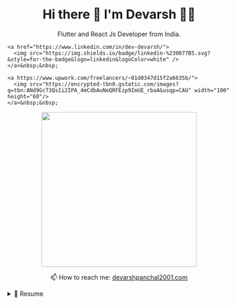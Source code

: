 

<h1 align='center'>
    Hi there 👋 I'm Devarsh 👨‍💻
  </h1>
  
  <p align='center'>
    Flutter and React Js Developer from India.
  </p>
  
  
  
  <p align='center'>
    
    <a href="https://www.linkedin.com/in/dev-devarsh/">
      <img src="https://img.shields.io/badge/linkedin-%230077B5.svg?&style=for-the-badge&logo=linkedin&logoColor=white" />
    </a>&nbsp;&nbsp;
</p>
<p align='center'>

    <a https://www.upwork.com/freelancers/~01d0347d15f2a6635b/">
      <img src="https://encrypted-tbn0.gstatic.com/images?q=tbn:ANd9GcT3QsIi2IPA_4mCdbAuNeQRFEzp9ImUE_rbaA&usqp=CAU" width="100" height="60"/>        
    </a>&nbsp;&nbsp;
    
  </p>
  
  <p align='center'>
    <a href="#"><img src="https://github-readme-stats.vercel.app/api?username=Dev-Devarsh&show_icons=true&count_private=true&theme=dark" width="350"></a>
  </p>
  
  
  <p align='center'>
    📫 How to reach me: <a href='mailto:devarshpanchal2001.com'>devarshpanchal2001.com</a>
  </p>
  
  
  <details>
    <summary>📃 Resume</summary>
  
  
  ## Education
  
  - 📖 **Bachelor of Engineering - EC**\
  📆 2018 - 2022\
  📍 **Government Engineering College** - Gandhinagar, Gujarat
  
  ## Experience
  
   <img align="right" src="https://roszkowski.dev/images/2020-05-04/Flutter-logo-animation-v1-2.gif" width="120" height="60"/>
  <img align="right" src="https://img.shields.io/badge/Node.js-339933?style=for-the-badge&logo=nodedotjs&logoColor=white" />
  <img align="right" src="https://img.shields.io/badge/next.js-000000?style=for-the-badge&logo=nextdotjs&logoColor=white" />
  <img align="right" src="https://img.shields.io/badge/React-20232A?style=for-the-badge&logo=react&logoColor=61DAFB" />
  
  
  
  - 👨‍💻 **Application Developer**\
  📆 2022 - moment\
  📍 **Sympos Australia PTY LTD** - Ahmedabad, Gujarat
    
  
  
  
  </details>
  

